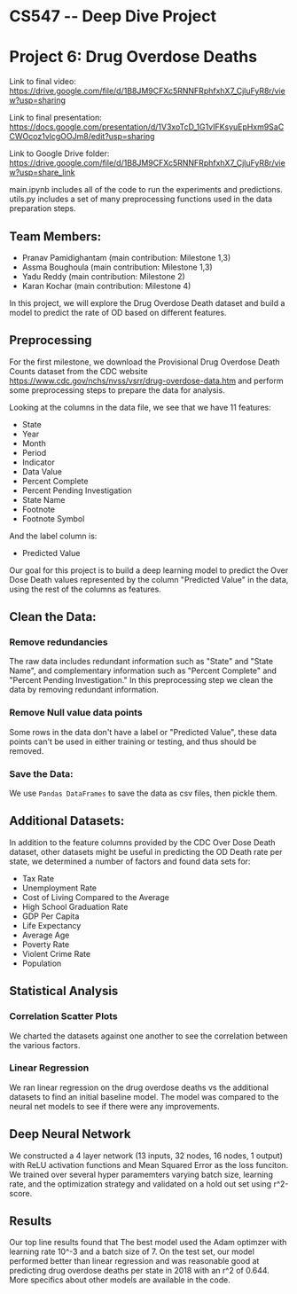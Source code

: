 # CS547 -- Deep Dive Project
# Project 6: Drug Overdose Deaths

Link to final video: https://drive.google.com/file/d/1B8JM9CFXc5RNNFRphfxhX7_CjluFyR8r/view?usp=sharing

Link to final presentation: https://docs.google.com/presentation/d/1V3xoTcD_1G1vIFKsyuEpHxm9SaCCWOcoz1vlcgOOJm8/edit?usp=sharing

Link to Google Drive folder: https://drive.google.com/file/d/1B8JM9CFXc5RNNFRphfxhX7_CjluFyR8r/view?usp=share_link

main.ipynb includes all of the code to run the experiments and predictions.
utils.py includes a set of many preprocessing functions used in the data preparation steps. 

## Team Members:
- Pranav Pamidighantam (main contribution: Milestone 1,3)
- Assma Boughoula (main contribution: Milestone 1,3)
- Yadu Reddy (main contribution: Milestone 2)
- Karan Kochar (main contribution: Milestone 4)

In this project, we will explore the Drug Overdose Death dataset and build a model to predict the rate of OD based on different features.

## Preprocessing
For the first milestone, we download the Provisional Drug Overdose Death Counts dataset from the CDC website <https://www.cdc.gov/nchs/nvss/vsrr/drug-overdose-data.htm> and perform some preprocessing steps to prepare the data for analysis.

Looking at the columns in the data file, we see that we have 11 features:
- State
- Year
- Month
- Period
- Indicator
- Data Value
- Percent Complete
- Percent Pending Investigation
- State Name
- Footnote
- Footnote Symbol

And the label column is:
- Predicted Value

Our goal for this project is to build a deep learning model to predict the Over Dose Death values represented by the column "Predicted Value" in the data, using the rest of the columns as features. 

## Clean the Data:
### Remove redundancies
The raw data includes redundant information such as "State" and "State Name", and complementary information such as "Percent Complete" and "Percent Pending Investigation." In this preprocessing step we clean the data by removing redundant information.

### Remove Null value data points
Some rows in the data don't have a label or "Predicted Value", these data points can't be used in either training or testing, and thus should be removed.

### Save the Data:
We use ```Pandas DataFrames``` to save the data as csv files, then pickle them.

## Additional Datasets:
In addition to the feature columns provided by the CDC Over Dose Death dataset, other datasets might be useful in predicting the OD Death rate per state, we determined a number of factors and found data sets for:

- Tax Rate
- Unemployment Rate
- Cost of Living Compared to the Average
- High School Graduation Rate
- GDP Per Capita
- Life Expectancy
- Average Age
- Poverty Rate
- Violent Crime Rate
- Population
## Statistical Analysis
### Correlation Scatter Plots
We charted the datasets against one another to see the correlation between the various factors.

### Linear Regression
We ran linear regression on the drug overdose deaths vs the additional datasets to find an initial baseline model. The model was compared to the neural net models to see if there were any improvements.

## Deep Neural Network
We constructed a 4 layer network (13 inputs, 32 nodes, 16 nodes, 1 output) with ReLU activation functions and Mean Squared Error as the loss funciton. We trained over several hyper paramemters varying batch size, learning rate, and the optimization strategy and validated on a hold out set using r^2-score.

## Results
Our top line results found that The best model used the Adam optimzer with learning rate 10^-3 and a batch size of 7. On the test set, our model performed better than linear regression and was reasonable good at predicting drug overdose deaths per state in 2018 with an r^2 of 0.644. More specifics about other models are available in the code. 

